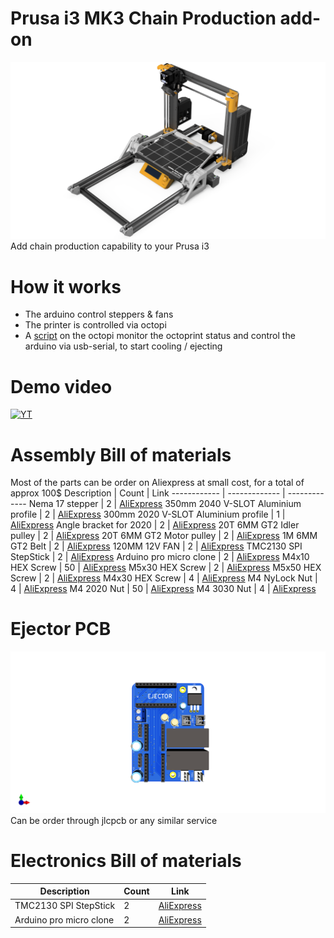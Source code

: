 # Prusa i3 MK3 Chain Production add-on
![assembly iso render](img/assembly-iso-render.png "[assembly iso render")
Add chain production capability to your Prusa i3

# How it works
- The arduino control steppers & fans
- The printer is controlled via octopi
- A [script](octoprint-plugin/main.py) on the octopi monitor the octoprint status and control the arduino via usb-serial, to start cooling / ejecting

# Demo video
[![YT](https://img.youtube.com/vi/xZeJeUdq0wY/0.jpg)](https://www.youtube.com/watch?v=xZeJeUdq0wY)

# Assembly Bill of materials
Most of the parts can be order on Aliexpress at small cost, for a total of approx 100$
Description | Count | Link
------------ | ------------- | -------------
Nema 17 stepper | 2 | [AliExpress](https://fr.aliexpress.com/item/32572890101.html?spm=a2g0o.productlist.0.0.564c27b3pHR0G2&algo_pvid=abd5054d-e8d8-4ced-8ff2-9446c7aa35a8&algo_expid=abd5054d-e8d8-4ced-8ff2-9446c7aa35a8-3&btsid=0b0a050115944744286904328e9042&ws_ab_test=searchweb0_0,searchweb201602_,searchweb201603_)
350mm 2040 V-SLOT Aluminium profile | 2 | [AliExpress](https://fr.aliexpress.com/item/32920516912.html?spm=a2g0o.productlist.0.0.31a037cc8dbPGY&algo_pvid=9b46cb6c-e7bb-4b1c-9eaa-0ad6e82b1f00&algo_expid=9b46cb6c-e7bb-4b1c-9eaa-0ad6e82b1f00-0&btsid=0b0a050115944742227557785e9042&ws_ab_test=searchweb0_0,searchweb201602_,searchweb201603_)
300mm 2020 V-SLOT Aluminium profile | 1 | [AliExpress](https://fr.aliexpress.com/item/32998701000.html?spm=a2g0o.productlist.0.0.fc8950e06k5nl7&algo_pvid=6a9e8ca4-d213-479d-98c0-849f8f18575f&algo_expid=6a9e8ca4-d213-479d-98c0-849f8f18575f-5&btsid=0b0a050115944742630778856e9042&ws_ab_test=searchweb0_0,searchweb201602_,searchweb201603_)
Angle bracket for 2020 | 2 | [AliExpress](https://fr.aliexpress.com/item/4001050647146.html?spm=a2g0o.productlist.0.0.fc8950e06k5nl7&algo_pvid=6a9e8ca4-d213-479d-98c0-849f8f18575f&algo_expid=6a9e8ca4-d213-479d-98c0-849f8f18575f-11&btsid=0b0a050115944742630778856e9042&ws_ab_test=searchweb0_0,searchweb201602_,searchweb201603_)
20T 6MM GT2 Idler pulley | 2 | [AliExpress](https://fr.aliexpress.com/item/32822906447.html?spm=a2g0o.productlist.0.0.284a2834HqTySR&algo_pvid=f88906f7-5095-4826-b755-d351980b6bfd&algo_expid=f88906f7-5095-4826-b755-d351980b6bfd-1&btsid=0b0a050115944745423665576e9042&ws_ab_test=searchweb0_0,searchweb201602_,searchweb201603_)
20T 6MM GT2 Motor pulley | 2 | [AliExpress](https://fr.aliexpress.com/item/4000640547601.html?spm=a2g0o.productlist.0.0.284a2834HqTySR&algo_pvid=f88906f7-5095-4826-b755-d351980b6bfd&algo_expid=f88906f7-5095-4826-b755-d351980b6bfd-0&btsid=0b0a050115944745423665576e9042&ws_ab_test=searchweb0_0,searchweb201602_,searchweb201603_)
1M 6MM GT2 Belt | 2 | [AliExpress](https://fr.aliexpress.com/item/32853559638.html?spm=a2g0o.productlist.0.0.2c4a62c2EzoYBR&algo_pvid=9ca62668-b87c-4d73-b8c6-e6ab5b253c3b&algo_expid=9ca62668-b87c-4d73-b8c6-e6ab5b253c3b-1&btsid=0b0a050115944746279536894e9042&ws_ab_test=searchweb0_0,searchweb201602_,searchweb201603_)
120MM 12V FAN | 2 | [AliExpress](https://fr.aliexpress.com/item/33000978834.html?spm=a2g0o.productlist.0.0.b8fc338c62ssrr&algo_pvid=a35331b9-fa4b-49f0-97c6-582a7d75b8d1&algo_expid=a35331b9-fa4b-49f0-97c6-582a7d75b8d1-8&btsid=0b0a050115944750692027643e9042&ws_ab_test=searchweb0_0,searchweb201602_,searchweb201603_)
TMC2130 SPI StepStick | 2 | [AliExpress](https://fr.aliexpress.com/item/32970150483.html?spm=a2g0o.productlist.0.0.72ea1eb7ryF9Z0&algo_pvid=f6794725-60ea-4f19-8894-552e24a461bd&algo_expid=f6794725-60ea-4f19-8894-552e24a461bd-1&btsid=0b0a050115944751235671454e9042&ws_ab_test=searchweb0_0,searchweb201602_,searchweb201603_)
Arduino pro micro clone | 2 | [AliExpress](https://fr.aliexpress.com/item/32902569443.html?spm=a2g0o.productlist.0.0.54762563pNu99P&algo_pvid=0173235d-81de-44fa-8d78-6d86316b9cff&algo_expid=0173235d-81de-44fa-8d78-6d86316b9cff-0&btsid=0b0a050115944751023318586e9042&ws_ab_test=searchweb0_0,searchweb201602_,searchweb201603_)
M4x10 HEX Screw | 50 | [AliExpress](https://fr.aliexpress.com/item/10000150053486.html?spm=a2g0o.productlist.0.0.5ccf318eCvy3d4&algo_pvid=d198149e-e626-4c57-85f7-a98fd79f0d91&algo_expid=d198149e-e626-4c57-85f7-a98fd79f0d91-0&btsid=0b0a050115944747937261478e9042&ws_ab_test=searchweb0_0,searchweb201602_,searchweb201603_)
M5x30 HEX Screw | 2 | [AliExpress](https://fr.aliexpress.com/item/10000150053486.html?spm=a2g0o.productlist.0.0.5ccf318eCvy3d4&algo_pvid=d198149e-e626-4c57-85f7-a98fd79f0d91&algo_expid=d198149e-e626-4c57-85f7-a98fd79f0d91-0&btsid=0b0a050115944747937261478e9042&ws_ab_test=searchweb0_0,searchweb201602_,searchweb201603_)
M5x50 HEX Screw | 2 | [AliExpress](https://fr.aliexpress.com/item/10000150053486.html?spm=a2g0o.productlist.0.0.5ccf318eCvy3d4&algo_pvid=d198149e-e626-4c57-85f7-a98fd79f0d91&algo_expid=d198149e-e626-4c57-85f7-a98fd79f0d91-0&btsid=0b0a050115944747937261478e9042&ws_ab_test=searchweb0_0,searchweb201602_,searchweb201603_)
M4x30 HEX Screw | 4 | [AliExpress](https://fr.aliexpress.com/item/10000150053486.html?spm=a2g0o.productlist.0.0.5ccf318eCvy3d4&algo_pvid=d198149e-e626-4c57-85f7-a98fd79f0d91&algo_expid=d198149e-e626-4c57-85f7-a98fd79f0d91-0&btsid=0b0a050115944747937261478e9042&ws_ab_test=searchweb0_0,searchweb201602_,searchweb201603_)
M4 NyLock Nut | 4 | [AliExpress](https://fr.aliexpress.com/item/32988995881.html?spm=a2g0o.productlist.0.0.48232c4bPHXJNh&algo_pvid=73bb6ea1-7038-4d8f-aa89-69344eaf84de&algo_expid=73bb6ea1-7038-4d8f-aa89-69344eaf84de-0&btsid=0b0a050115944749183954103e9042&ws_ab_test=searchweb0_0,searchweb201602_,searchweb201603_)
M4 2020 Nut | 50 | [AliExpress](https://fr.aliexpress.com/item/33043957747.html?spm=a2g0o.productlist.0.0.5dcc1b4fbfBnxe&algo_pvid=b122bcb7-951b-4d63-a89d-b83275a0bcb4&algo_expid=b122bcb7-951b-4d63-a89d-b83275a0bcb4-3&btsid=0b0a050115944748888203415e9042&ws_ab_test=searchweb0_0,searchweb201602_,searchweb201603_)
M4 3030 Nut | 4 | [AliExpress](https://fr.aliexpress.com/item/33043957747.html?spm=a2g0o.productlist.0.0.5dcc1b4fbfBnxe&algo_pvid=b122bcb7-951b-4d63-a89d-b83275a0bcb4&algo_expid=b122bcb7-951b-4d63-a89d-b83275a0bcb4-3&btsid=0b0a050115944748888203415e9042&ws_ab_test=searchweb0_0,searchweb201602_,searchweb201603_)


# Ejector PCB
![assembly iso render](img/pcb-render.png "[assembly iso render")
Can be order through jlcpcb or any similar service


# Electronics Bill of materials
Description | Count | Link
------------ | ------------- | -------------
TMC2130 SPI StepStick | 2 | [AliExpress](https://fr.aliexpress.com/item/32970150483.html?spm=a2g0o.productlist.0.0.72ea1eb7ryF9Z0&algo_pvid=f6794725-60ea-4f19-8894-552e24a461bd&algo_expid=f6794725-60ea-4f19-8894-552e24a461bd-1&btsid=0b0a050115944751235671454e9042&ws_ab_test=searchweb0_0,searchweb201602_,searchweb201603_)
Arduino pro micro clone | 2 | [AliExpress](https://fr.aliexpress.com/item/32902569443.html?spm=a2g0o.productlist.0.0.54762563pNu99P&algo_pvid=0173235d-81de-44fa-8d78-6d86316b9cff&algo_expid=0173235d-81de-44fa-8d78-6d86316b9cff-0&btsid=0b0a050115944751023318586e9042&ws_ab_test=searchweb0_0,searchweb201602_,searchweb201603_)
